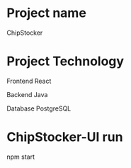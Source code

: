 # Project name 

ChipStocker

# **Project Technology**

 Frontend React
 
 Backend Java
 
 Database PostgreSQL


# ChipStocker-UI run

npm start
